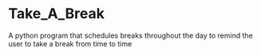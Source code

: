 # Take_A_Break
A python program that schedules breaks throughout the day to remind the user to take a break from time to time
